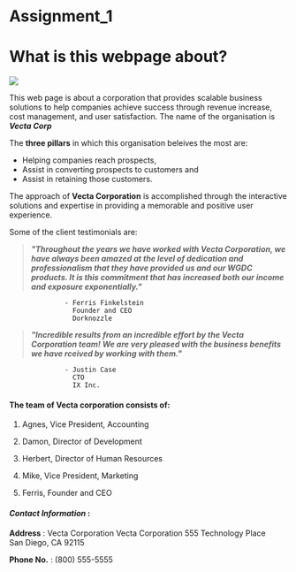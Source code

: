 # Assignment_1
 
 # What is this webpage about?

 ![](https://as2.ftcdn.net/v2/jpg/01/66/33/03/500_F_166330389_JBeWxlmpCkwJbYxjeXwK9WwxG8kXnSMx.jpg)

 This web page is about a corporation that provides scalable business solutions to help companies achieve success through revenue increase, cost management, and user satisfaction. The name of the organisation is **_Vecta Corp_**

 The **three pillars** in which this organisation beleives the most are:

 * Helping companies reach prospects,
 * Assist in converting prospects to customers and 
 * Assist in retaining those customers.

 The approach of **Vecta Corporation** is accomplished through the interactive solutions and expertise in providing a memorable and positive user experience.

 Some of the client testimonials are:

 >**_"Throughout the years we have worked with Vecta Corporation, we have always been amazed at the level of dedication and professionalism that they have provided us and our WGDC products. It is this commitment that has increased both our income and exposure exponentially."_**
                  
                  - Ferris Finkelstein  
                    Founder and CEO  
                    Dorknozzle  

 >**_"Incredible results from an incredible effort by the Vecta Corporation team! We are very pleased with the business benefits we have rceived by working with them."_**
                  
                  - Justin Case   
                    CTO   
                    IX Inc.   

 #### The team of Vecta corporation consists of:

 1. Agnes, 
 Vice President, 
 Accounting 

 2. Damon,
 Director of Development 

 3. Herbert,
 Director of Human Resources 

 4. Mike,
 Vice President, Marketing 

 5. Ferris, 
 Founder and CEO

 #### **_Contact Information_** :
 
 **Address** : Vecta Corporation Vecta Corporation 
           555 Technology Place  
           San Diego, CA 92115 
 
 **Phone No.** : (800) 555-5555
